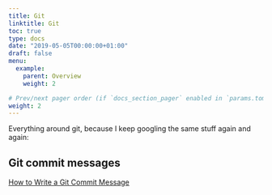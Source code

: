 ```yaml
---
title: Git
linktitle: Git
toc: true
type: docs
date: "2019-05-05T00:00:00+01:00"
draft: false
menu:
  example:
    parent: Overview
    weight: 2

# Prev/next pager order (if `docs_section_pager` enabled in `params.toml`)
weight: 2
---
```


Everything around git, because I keep googling the same stuff again and again:

## Git commit messages

[How to Write a Git Commit Message
](https://chris.beams.io/posts/git-commit/)

